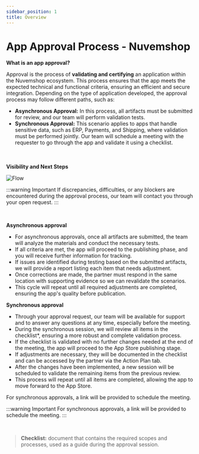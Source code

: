 ```yaml
---
sidebar_position: 1
title: Overview
---
```


# App Approval Process - Nuvemshop

**What is an app approval?**

Approval is the process of **validating and certifying** an application within the Nuvemshop ecosystem. 
This process ensures that the app meets the expected technical and functional criteria, ensuring an efficient and secure integration.
Depending on the type of application developed, the approval process may follow different paths, such as:

* **Asynchronous Approval:** In this process, all artifacts must be submitted for review, and our team will perform validation tests. 
* **Synchronous Approval:** This scenario applies to apps that handle sensitive data, such as ERP, Payments, and Shipping, where validation must be performed jointly. Our team will schedule a meeting with the requester to go through the app and validate it using a checklist.</br></br></br>

**Visibility and Next Steps**

![Flow](../../static/img/en/imagem-fluxo-Ingles.png "Flow") 
<br/>

:::warning Important
If discrepancies, difficulties, or any blockers are encountered during the approval process, our team will contact you through your open request.
:::

<br/>

**Asynchronous approval**

* For asynchronous approvals, once all artifacts are submitted, the team will analyze the materials and conduct the necessary tests. 
* If all criteria are met, the app will proceed to the publishing phase, and you will receive further information for tracking.
* If issues are identified during testing based on the submitted artifacts, we will provide a report listing each item that needs adjustment.
* Once corrections are made, the partner must respond in the same location with supporting evidence so we can revalidate the scenarios.
* This cycle will repeat until all required adjustments are completed, ensuring the app's quality before publication.

**Synchronous approval**

* Through your approval request, our team will be available for support and to answer any questions at any time, especially before the meeting.
* During the synchronous session, we will review all items in the checklist*, ensuring a more robust and complete validation process.
* If the checklist is validated with no further changes needed at the end of the meeting, the app will proceed to the App Store publishing stage.
* If adjustments are necessary, they will be documented in the checklist and can be accessed by the partner via the Action Plan tab.
* After the changes have been implemented, a new session will be scheduled to validate the remaining items from the previous review.
* This process will repeat until all items are completed, allowing the app to move forward to the App Store.

For synchronous approvals, a link will be provided to schedule the meeting.

:::warning Important
For synchronous approvals, a link will be provided to schedule the meeting.
:::

<br/>

> **Checklist:** document that contains the required scopes and processes, used as a guide during the approval session.
